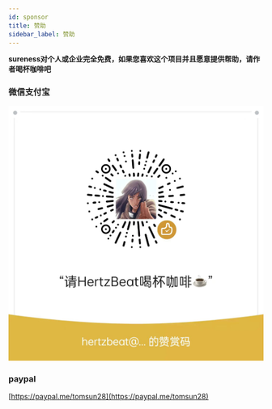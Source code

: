 ```yaml
---
id: sponsor  
title: 赞助    
sidebar_label: 赞助     
---
```



**sureness对个人或企业完全免费，如果您喜欢这个项目并且愿意提供帮助，请作者喝杯咖啡吧**      

### 微信支付宝  

![wechat-alipay](/img/docs/pay.png)      


### paypal

[https://paypal.me/tomsun28](https://paypal.me/tomsun28)    




